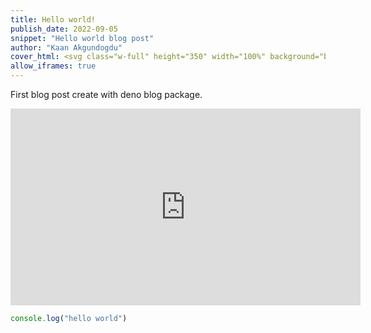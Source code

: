 ```yaml
---
title: Hello world!
publish_date: 2022-09-05
snippet: "Hello world blog post"
author: "Kaan Akgundogdu"
cover_html: <svg class="w-full" height="350" width="100%" background="black"><circle cx="50%" cy="170" r="150" stroke="white" stroke-width="10" fill="#7DE5ED" alpha="50%"/></svg>
allow_iframes: true
---
```


First blog post create with deno blog package.

<iframe width="560" height="315" src="https://www.youtube-nocookie.com/embed/Z3O7y451npQ" title="YouTube video player" frameborder="0" allow="accelerometer; autoplay; clipboard-write; encrypted-media; gyroscope; picture-in-picture" allowfullscreen></iframe>


```javascript
console.log("hello world")
```
